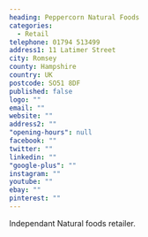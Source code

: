 ```yaml
---
heading: Peppercorn Natural Foods
categories: 
  - Retail
telephone: 01794 513499
address1: 11 Latimer Street
city: Romsey
county: Hampshire
country: UK
postcode: SO51 8DF
published: false
logo: ""
email: ""
website: ""
address2: ""
"opening-hours": null
facebook: ""
twitter: ""
linkedin: ""
"google-plus": ""
instagram: ""
youtube: ""
ebay: ""
pinterest: ""
---
```


Independant Natural foods retailer.

